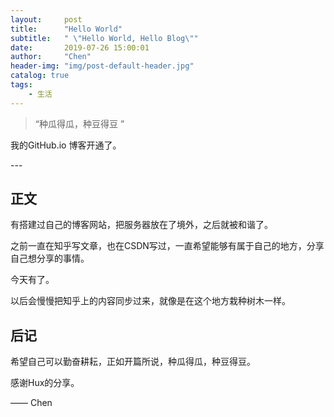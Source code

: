```yaml
---
layout:     post
title:      "Hello World"
subtitle:   " \"Hello World, Hello Blog\""
date:       2019-07-26 15:00:01
author:     "Chen"
header-img: "img/post-default-header.jpg"
catalog: true
tags:
    - 生活
---
```


> “种瓜得瓜，种豆得豆 ”



我的GitHub.io 博客开通了。


<p id = "build"></p>
---

## 正文

有搭建过自己的博客网站，把服务器放在了境外，之后就被和谐了。

之前一直在知乎写文章，也在CSDN写过，一直希望能够有属于自己的地方，分享自己想分享的事情。

今天有了。

以后会慢慢把知乎上的内容同步过来，就像是在这个地方栽种树木一样。


## 后记

希望自己可以勤奋耕耘，正如开篇所说，种瓜得瓜，种豆得豆。

感谢Hux的分享。

—— Chen



